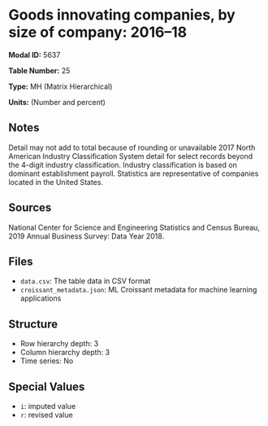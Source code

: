 # Goods innovating companies, by size of company: 2016&#8211;18

**Modal ID:** 5637

**Table Number:** 25

**Type:** MH (Matrix Hierarchical)

**Units:** (Number and percent)

## Notes

Detail may not add to total because of rounding or unavailable 2017 North American Industry Classification System detail for select records beyond the 4-digit industry classification. Industry classification is based on dominant establishment payroll. Statistics are representative of companies located in the United States.

## Sources

National Center for Science and Engineering Statistics and Census Bureau, 2019 Annual Business Survey: Data Year 2018.

## Files

- `data.csv`: The table data in CSV format
- `croissant_metadata.json`: ML Croissant metadata for machine learning applications

## Structure

- Row hierarchy depth: 3
- Column hierarchy depth: 3
- Time series: No

## Special Values

- `i`: imputed value
- `r`: revised value
